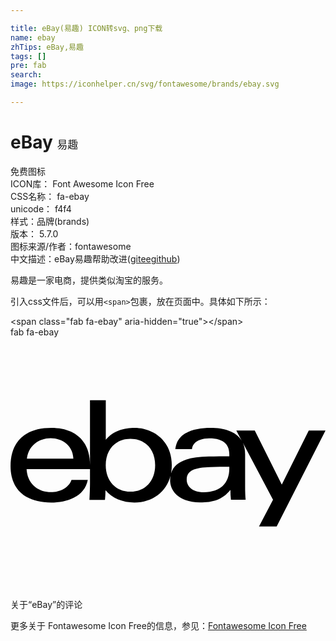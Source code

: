 ```yaml
---

title: eBay(易趣) ICON转svg、png下载
name: ebay
zhTips: eBay,易趣
tags: []
pre: fab
search: 
image: https://iconhelper.cn/svg/fontawesome/brands/ebay.svg

---
```


# eBay  <small style="font-size: 60%;font-weight: 100">易趣</small>


<div class="detail-page">
<p>
<span><span class="badge-success badge">免费图标</span> </span>
<br/>
<span>
ICON库：
<span class="badge-secondary badge">Font Awesome Icon Free</span> 
</span>
<br/>
<span>
CSS名称：
<span class="badge-secondary badge">fa-ebay</span> 
</span>
<br/>
<span>
unicode：
<span class="badge-secondary badge">f4f4</span> 
<copy-btn content='f4f4' btn-title=""></copy-btn>
<copy-btn :content='String.fromCodePoint(parseInt("f4f4", 16))' btn-title="复制U"></copy-btn>
</span><br/><span>样式：<span class="badge-light badge">品牌(brands)</span></span>
<br/>
<span>
版本：
<span class="badge-secondary badge">5.7.0</span> 
</span>
<br/>
<span>图标来源/作者：<span class="badge-light badge">fontawesome</span></span> 
<br/>
<span class="zh-detail">中文描述：<span class="badge-primary badge">eBay</span><span class="badge-primary badge">易趣</span><span class="help-link"><span>帮助改进</span>(<a href="https://gitee.com/liuwave/icon-helper/edit/master/json/fontawesome/brands/ebay.json" target="_blank" rel="noopener noreferrer">gitee</a><a href="https://github.com/liuwave/icon-helper/edit/master/json/fontawesome/brands/ebay.json" target="_blank" rel="noopener noreferrer">github</a></span>)</span><br/>
</p>
</div><div class="description description alert alert-light">易趣是一家电商，提供类似淘宝的服务。</div>
<div class="alert alert-dark">
  <i class="fab fa-ebay fa-xs"></i>
  <i class="fab fa-ebay fa-sm"></i>
  <i class="fab fa-ebay fa-lg"></i>
  <i class="fab fa-ebay fa-2x"></i>
  <i class="fab fa-ebay fa-3x"></i>
  <i class="fab fa-ebay fa-5x"></i>
  <i class="fab fa-ebay fa-7x"></i>
</div>
<div>
  <p>引入css文件后，可以用<code>&lt;span&gt;</code>包裹，放在页面中。具体如下所示：    
  </p>
  <div class="alert alert-primary" style="font-size: 14px">
    &lt;span class="fab fa-ebay" aria-hidden="true"&gt;&lt;/span&gt;
    <copy-btn content='<span class="fab fa-ebay" aria-hidden="true"></span>'></copy-btn>
  </div>
  <div class="alert alert-secondary">
    <i class="fab fa-ebay"
    style="font-size: 24px"
    aria-hidden="true"></i> fab fa-ebay
    <copy-btn content="fab fa-ebay" btn-title="复制图标名称"></copy-btn>
  </div>
</div>
<div id="svg" class="svg-wrap">
<svg xmlns="http://www.w3.org/2000/svg" viewBox="0 0 640 512"><path d="M606 189.5l-54.8 109.9-54.9-109.9h-37.5l10.9 20.6c-11.5-19-35.9-26-63.3-26-31.8 0-67.9 8.7-71.5 43.1h33.7c1.4-13.8 15.7-21.8 35-21.8 26 0 41 9.6 41 33v3.4c-12.7 0-28 .1-41.7.4-42.4.9-69.6 10-76.7 34.4 1-5.2 1.5-10.6 1.5-16.2 0-52.1-39.7-76.2-75.4-76.2-21.3 0-43 5.5-58.7 24.2v-80.6h-32.1v169.5c0 10.3-.6 22.9-1.1 33.1h31.5c.7-6.3 1.1-12.9 1.1-19.5 13.6 16.6 35.4 24.9 58.7 24.9 36.9 0 64.9-21.9 73.3-54.2-.5 2.8-.7 5.8-.7 9 0 24.1 21.1 45 60.6 45 26.6 0 45.8-5.7 61.9-25.5 0 6.6.3 13.3 1.1 20.2h29.8c-.7-8.2-1-17.5-1-26.8v-65.6c0-9.3-1.7-17.2-4.8-23.8l61.5 116.1-28.5 54.1h35.9L640 189.5zM243.7 313.8c-29.6 0-50.2-21.5-50.2-53.8 0-32.4 20.6-53.8 50.2-53.8 29.8 0 50.2 21.4 50.2 53.8 0 32.3-20.4 53.8-50.2 53.8zm200.9-47.3c0 30-17.9 48.4-51.6 48.4-25.1 0-35-13.4-35-25.8 0-19.1 18.1-24.4 47.2-25.3 13.1-.5 27.6-.6 39.4-.6zm-411.9 1.6h128.8v-8.5c0-51.7-33.1-75.4-78.4-75.4-56.8 0-83 30.8-83 77.6 0 42.5 25.3 74 82.5 74 31.4 0 68-11.7 74.4-46.1h-33.1c-12 35.8-87.7 36.7-91.2-21.6zm95-21.4H33.3c6.9-56.6 92.1-54.7 94.4 0z"/></svg>
</div>
<detail full-name='fa-ebay'></detail>

<Vssue title="关于“eBay”的评论" >关于“eBay”的评论</Vssue>
    
<div><p>更多关于  Fontawesome Icon Free的信息，参见：<a target="_blank" href="https://iconhelper.cn/fontawesome.html">Fontawesome Icon Free</a>
</p></div>
